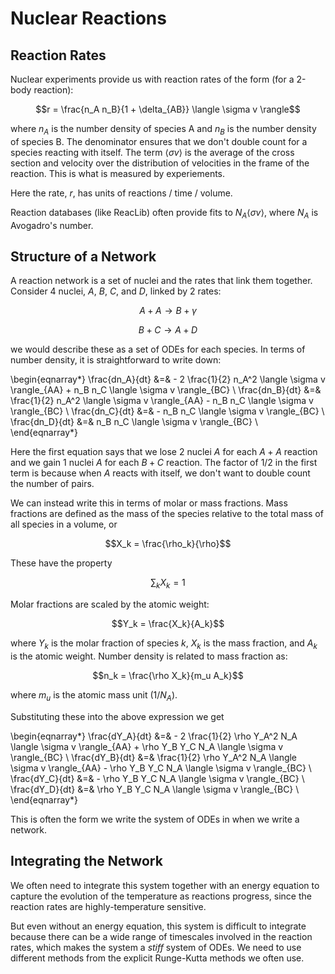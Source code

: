 Nuclear Reactions
=================

Reaction Rates
--------------

Nuclear experiments provide us with reaction rates of the form (for a 2-body reaction):

$$r = \frac{n_A n_B}{1 + \delta_{AB}} \langle \sigma v \rangle$$

where $n_A$ is the number density of species A and $n_B$ is the number
density of species B.  The denominator ensures that we don't double
count for a species reacting with itself.  The term $\langle \sigma v
\rangle$ is the average of the cross section and velocity over the
distribution of velocities in the frame of the reaction.  This is what is
measured by experiements.

Here the rate, $r$, has units of reactions / time / volume.


Reaction databases (like ReacLib) often provide fits to $N_A \langle \sigma v
\rangle$, where $N_A$ is Avogadro's number.

Structure of a Network
----------------------

A reaction network is a set of nuclei and the rates that link them together.  Consider
4 nuclei, $A$, $B$, $C$, and $D$, linked by 2 rates:

$$A + A \rightarrow B + \gamma$$

$$B + C \rightarrow A + D$$

we would describe these as a set of ODEs for each species.  In terms
of number density, it is straightforward to write down:

\begin{eqnarray*}
\frac{dn_A}{dt} &=& - 2 \frac{1}{2} n_A^2 \langle \sigma v \rangle_{AA}
                     + n_B n_C \langle \sigma v \rangle_{BC} \\
\frac{dn_B}{dt} &=& \frac{1}{2} n_A^2 \langle \sigma v \rangle_{AA} 
                     - n_B n_C \langle \sigma v \rangle_{BC} \\
\frac{dn_C}{dt} &=& - n_B n_C \langle \sigma v \rangle_{BC} \\
\frac{dn_D}{dt} &=&  n_B n_C \langle \sigma v \rangle_{BC} \\
\end{eqnarray*}

Here the first equation says that we lose 2 nuclei $A$ for each $A + A$ reaction
and we gain 1 nuclei $A$ for each $B + C$ reaction.  The factor of 1/2 in the first
term is because when $A$ reacts with itself, we don't want to double count the number
of pairs.

We can instead write this in terms of molar or mass fractions.  Mass fractions are defined
as the mass of the species relative to the total mass of all species in a volume, or

$$X_k = \frac{\rho_k}{\rho}$$

These have the property

$$\sum_k X_k = 1$$

Molar fractions are scaled by the atomic weight:

$$Y_k = \frac{X_k}{A_k}$$

where $Y_k$ is the molar fraction of species $k$, $X_k$ is the mass fraction, and $A_k$
is the atomic weight.  Number density is related to mass fraction as:

$$n_k = \frac{\rho X_k}{m_u A_k}$$

where $m_u$ is the atomic mass unit ($1/N_A$).

Substituting these into the above expression we get

\begin{eqnarray*}
\frac{dY_A}{dt} &=& - 2 \frac{1}{2} \rho Y_A^2 N_A \langle \sigma v \rangle_{AA}
                     + \rho Y_B Y_C N_A \langle \sigma v \rangle_{BC} \\
\frac{dY_B}{dt} &=& \frac{1}{2} \rho Y_A^2 N_A \langle \sigma v \rangle_{AA} 
                     - \rho Y_B Y_C N_A \langle \sigma v \rangle_{BC} \\
\frac{dY_C}{dt} &=& - \rho Y_B Y_C N_A \langle \sigma v \rangle_{BC} \\
\frac{dY_D}{dt} &=&  \rho Y_B Y_C N_A \langle \sigma v \rangle_{BC} \\
\end{eqnarray*}

This is often the form we write the system of ODEs in when we write a network.

Integrating the Network
-----------------------

We often need to integrate this system together with an energy
equation to capture the evolution of the temperature as reactions
progress, since the reaction rates are highly-temperature sensitive.

But even without an energy equation, this system is difficult to
integrate because there can be a wide range of timescales involved in
the reaction rates, which makes the system a *stiff* system of ODEs.
We need to use different methods from the explicit Runge-Kutta methods
we often use.

